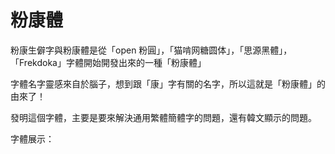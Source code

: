 # 粉康體
粉康生僻字與粉康體是從「open 粉圓」，「猫啃网糖圆体」，「思源黑體」，「Frekdoka」字體開始開發出來的一種「粉康體」

字體名字靈感來自於腦子，想到跟「康」字有關的名字，所以這就是「粉康體」的由來了！

發明這個字體，主要是要來解決通用繁體簡體字的問題，還有韓文顯示的問題。

字體展示：
